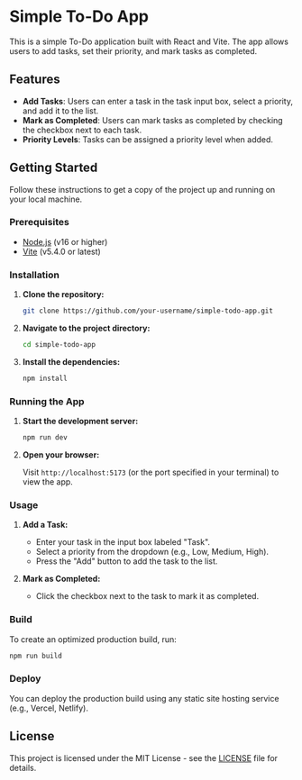 
# Simple To-Do App

This is a simple To-Do application built with React and Vite. The app allows users to add tasks, set their priority, and mark tasks as completed.

## Features

- **Add Tasks**: Users can enter a task in the task input box, select a priority, and add it to the list.
- **Mark as Completed**: Users can mark tasks as completed by checking the checkbox next to each task.
- **Priority Levels**: Tasks can be assigned a priority level when added.

## Getting Started

Follow these instructions to get a copy of the project up and running on your local machine.

### Prerequisites

- [Node.js](https://nodejs.org/) (v16 or higher)
- [Vite](https://vitejs.dev/) (v5.4.0 or latest)

### Installation

1. **Clone the repository:**

   ```bash
   git clone https://github.com/your-username/simple-todo-app.git
   ```

2. **Navigate to the project directory:**

   ```bash
   cd simple-todo-app
   ```

3. **Install the dependencies:**

   ```bash
   npm install
   ```

### Running the App

1. **Start the development server:**

   ```bash
   npm run dev
   ```

2. **Open your browser:**

   Visit `http://localhost:5173` (or the port specified in your terminal) to view the app.

### Usage

1. **Add a Task:**
   - Enter your task in the input box labeled "Task".
   - Select a priority from the dropdown (e.g., Low, Medium, High).
   - Press the "Add" button to add the task to the list.

2. **Mark as Completed:**
   - Click the checkbox next to the task to mark it as completed.

### Build

To create an optimized production build, run:

```bash
npm run build
```

### Deploy

You can deploy the production build using any static site hosting service (e.g., Vercel, Netlify).

## License

This project is licensed under the MIT License - see the [LICENSE](LICENSE) file for details.
